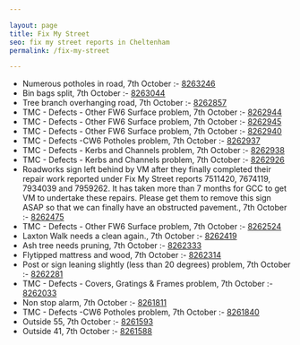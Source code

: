 ```yaml
---

layout: page
title: Fix My Street
seo: fix my street reports in Cheltenham
permalink: /fix-my-street

---
```


<!-- fix_marker starts -->

- Numerous potholes in road, 7th October :- [8263246](https://www.fixmystreet.com/report/8263246)
- Bin bags split, 7th October :- [8263044](https://www.fixmystreet.com/report/8263044)
- Tree branch overhanging road, 7th October :- [8262857](https://www.fixmystreet.com/report/8262857)
- TMC - Defects - Other FW6  Surface problem, 7th October :- [8262944](https://www.fixmystreet.com/report/8262944)
- TMC - Defects - Other FW6  Surface problem, 7th October :- [8262945](https://www.fixmystreet.com/report/8262945)
- TMC - Defects - Other FW6  Surface problem, 7th October :- [8262940](https://www.fixmystreet.com/report/8262940)
- TMC - Defects -CW6 Potholes  problem, 7th October :- [8262937](https://www.fixmystreet.com/report/8262937)
- TMC - Defects - Kerbs and Channels problem, 7th October :- [8262938](https://www.fixmystreet.com/report/8262938)
- TMC - Defects - Kerbs and Channels problem, 7th October :- [8262926](https://www.fixmystreet.com/report/8262926)
- Roadworks sign left behind by VM after they finally completed their repair work reported under Fix My Street reports 7511420, 7674119, 7934039 and 7959262. It has taken more than 7 months for GCC to get VM to undertake these repairs. Please get them to remove this sign ASAP so that we can finally have an obstructed pavement., 7th October :- [8262475](https://www.fixmystreet.com/report/8262475)
- TMC - Defects - Other FW6  Surface problem, 7th October :- [8262524](https://www.fixmystreet.com/report/8262524)
- Laxton Walk needs a clean again., 7th October :- [8262419](https://www.fixmystreet.com/report/8262419)
- Ash tree needs pruning, 7th October :- [8262333](https://www.fixmystreet.com/report/8262333)
- Flytipped mattress and wood, 7th October :- [8262314](https://www.fixmystreet.com/report/8262314)
- Post or sign leaning slightly (less than 20 degrees) problem, 7th October :- [8262281](https://www.fixmystreet.com/report/8262281)
- TMC - Defects - Covers, Gratings & Frames problem, 7th October :- [8262033](https://www.fixmystreet.com/report/8262033)
- Non stop alarm, 7th October :- [8261811](https://www.fixmystreet.com/report/8261811)
- TMC - Defects -CW6 Potholes  problem, 7th October :- [8261840](https://www.fixmystreet.com/report/8261840)
- Outside 55, 7th October :- [8261593](https://www.fixmystreet.com/report/8261593)
- Outside 41, 7th October :- [8261588](https://www.fixmystreet.com/report/8261588)

<!-- fix_marker ends -->